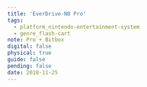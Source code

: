```yaml
---
title: 'EverDrive-N8 Pro'
tags:
  - platform_nintendo-entertainment-system
  - genre_flash-cart
note: Pro + Bitbox
digital: false
physical: true
guide: false
pending: false
date: 2018-11-25
---
```

